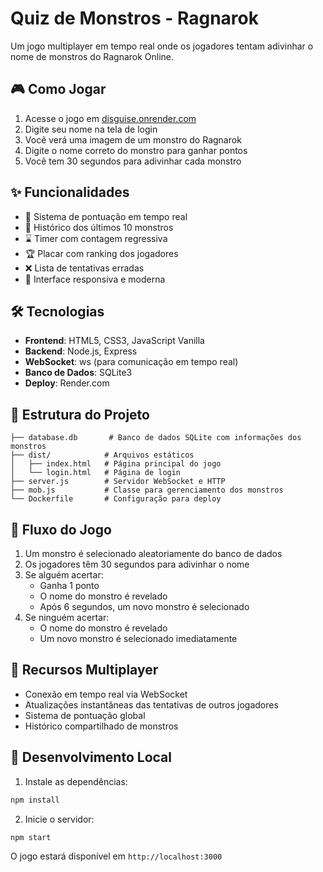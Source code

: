 # Quiz de Monstros - Ragnarok

Um jogo multiplayer em tempo real onde os jogadores tentam adivinhar o nome de monstros do Ragnarok Online.

## 🎮 Como Jogar

1. Acesse o jogo em [disguise.onrender.com](https://disguise.onrender.com)
2. Digite seu nome na tela de login
3. Você verá uma imagem de um monstro do Ragnarok
4. Digite o nome correto do monstro para ganhar pontos
5. Você tem 30 segundos para adivinhar cada monstro

## ✨ Funcionalidades

- 🎯 Sistema de pontuação em tempo real
- 📜 Histórico dos últimos 10 monstros
- ⌛ Timer com contagem regressiva
- 🏆 Placar com ranking dos jogadores
- ❌ Lista de tentativas erradas
- 🎨 Interface responsiva e moderna

## 🛠️ Tecnologias

- **Frontend**: HTML5, CSS3, JavaScript Vanilla
- **Backend**: Node.js, Express
- **WebSocket**: ws (para comunicação em tempo real)
- **Banco de Dados**: SQLite3
- **Deploy**: Render.com

## 🚀 Estrutura do Projeto

```
├── database.db       # Banco de dados SQLite com informações dos monstros
├── dist/            # Arquivos estáticos
│   ├── index.html   # Página principal do jogo
│   └── login.html   # Página de login
├── server.js        # Servidor WebSocket e HTTP
├── mob.js           # Classe para gerenciamento dos monstros
└── Dockerfile       # Configuração para deploy
```

## 🔄 Fluxo do Jogo

1. Um monstro é selecionado aleatoriamente do banco de dados
2. Os jogadores têm 30 segundos para adivinhar o nome
3. Se alguém acertar:
   - Ganha 1 ponto
   - O nome do monstro é revelado
   - Após 6 segundos, um novo monstro é selecionado
4. Se ninguém acertar:
   - O nome do monstro é revelado
   - Um novo monstro é selecionado imediatamente

## 👥 Recursos Multiplayer

- Conexão em tempo real via WebSocket
- Atualizações instantâneas das tentativas de outros jogadores
- Sistema de pontuação global
- Histórico compartilhado de monstros

## 🚀 Desenvolvimento Local

1. Instale as dependências:
```bash
npm install
```

2. Inicie o servidor:
```bash
npm start
```

O jogo estará disponível em `http://localhost:3000`
